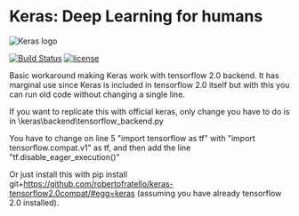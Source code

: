﻿# Keras: Deep Learning for humans

![Keras logo](https://s3.amazonaws.com/keras.io/img/keras-logo-2018-large-1200.png)

[![Build Status](https://travis-ci.org/keras-team/keras.svg?branch=master)](https://travis-ci.org/keras-team/keras)
[![license](https://img.shields.io/github/license/mashape/apistatus.svg?maxAge=2592000)](https://github.com/keras-team/keras/blob/master/LICENSE)

Basic workaround making Keras work with tensorflow 2.0 backend. It has marginal use since Keras is included in tensorflow 2.0 itself but with this you can run old code without changing a single line. 

If you want to replicate this with official keras, only change you have to do is in \keras\backend\tensorflow_backend.py

You have to change on line 5 "import tensorflow as tf" with "import tensorflow.compat.v1" as tf, and then add the line "tf.disable_eager_execution()"

Or just install this with pip install git+https://github.com/robertofratello/keras-tensorflow2.0compat/#egg=keras (assuming you have already tensorflow 2.0 installed).
